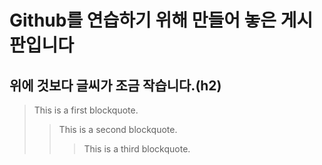 # Github를 연습하기 위해 만들어 놓은 게시판입니다
## 위에 것보다 글씨가 조금 작습니다.(h2)
> This is a first blockquote.
> > This is a second blockquote.
> > > This is a third blockquote.
